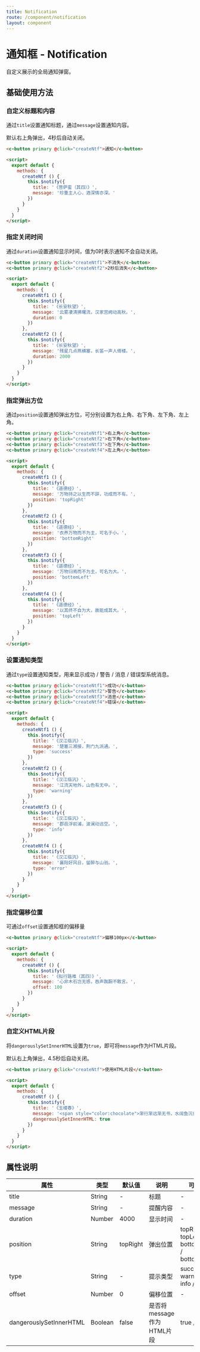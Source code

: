 ```yaml
---
title: Notification
route: /component/notification
layout: component
---
```


# 通知框 - Notification

自定义展示的全局通知弹窗。

## 基础使用方法

### 自定义标题和内容
通过`title`设置通知标题，通过`message`设置通知内容。

默认右上角弹出，4秒后自动关闭。

```html
<c-button primary @click="createNtf">通知</c-button>

<script>
  export default {
    methods: {
      createNtf () {
        this.$notify({
          title: '《菩萨蛮（其四）》',
          message: '珍重主人心，酒深情亦深。'
        })
      }
    }
  }
</script>
```

### 指定关闭时间
通过`duration`设置通知显示时间，值为0时表示通知不会自动关闭。

```html
<c-button primary @click="createNtf1">不消失</c-button>
<c-button primary @click="createNtf2">2秒后消失</c-button>

<script>
  export default {
    methods: {
      createNtf1 () {
        this.$notify({
          title: '《长安秋望》',
          message: '云雾凄清拂曙流，汉家宫阙动高秋。',
          duration: 0
        })
      },
      createNtf2 () {
        this.$notify({
          title: '《长安秋望》',
          message: '残星几点燕横塞，长笛一声人倚楼。',
          duration: 2000
        })
      }
    }
  }
</script>
```

### 指定弹出方位
通过`position`设置通知弹出方位，可分别设置为右上角、右下角、左下角、左上角。

```html
<c-button primary @click="createNtf1">右上角</c-button>
<c-button primary @click="createNtf2">右下角</c-button>
<c-button primary @click="createNtf3">左下角</c-button>
<c-button primary @click="createNtf4">左上角</c-button>

<script>
  export default {
    methods: {
      createNtf1 () {
        this.$notify({
          title: '《道德经》',
          message: '万物持之以生而不辞，功成而不有。',
          position: 'topRight'
        })
      },
      createNtf2 () {
        this.$notify({
          title: '《道德经》',
          message: '衣养万物而不为主，可名于小。',
          position: 'bottomRight'
        })
      },
      createNtf3 () {
        this.$notify({
          title: '《道德经》',
          message: '万物归焉而不为主，可名为大。',
          position: 'bottomLeft'
        })
      },
      createNtf4 () {
        this.$notify({
          title: '《道德经》',
          message: '以其终不自为大，故能成其大。',
          position: 'topLeft'
        })
      }
    }
  }
</script>
```


### 设置通知类型
通过`type`设置通知类型，用来显示成功 / 警告 / 消息 / 错误型系统消息。

```html
<c-button primary @click="createNtf1">成功</c-button>
<c-button primary @click="createNtf2">警告</c-button>
<c-button primary @click="createNtf3">消息</c-button>
<c-button primary @click="createNtf4">错误</c-button>

<script>
  export default {
    methods: {
      createNtf1 () {
        this.$notify({
          title: '《汉江临汎》',
          message: '楚塞三湘接，荆门九派通。',
          type: 'success'
        })
      },
      createNtf2 () {
        this.$notify({
          title: '《汉江临汎》',
          message: '江流天地外，山色有无中。',
          type: 'warning'
        })
      },
      createNtf3 () {
        this.$notify({
          title: '《汉江临汎》',
          message: '郡邑浮前浦，波澜动远空。',
          type: 'info'
        })
      },
      createNtf4 () {
        this.$notify({
          title: '《汉江临汎》',
          message: '襄阳好风日，留醉与山翁。',
          type: 'error'
        })
      }
    }
  }
</script>
```

### 指定偏移位置
可通过`offset`设置通知框的偏移量

```html
<c-button primary @click="createNtf">偏移100px</c-button>

<script>
  export default {
    methods: {
      createNtf () {
        this.$notify({
          title: '《拟行路难（其四）》',
          message: '心非木石岂无感，吞声踟蹰不敢言。',
          offset: 100
        })
      }
    }
  }
</script>
```

### 自定义HTML片段
将`dangerouslySetInnerHTML`设置为`true`，即可将`message`作为HTML片段。

默认右上角弹出，4.5秒后自动关闭。

```html
<c-button primary @click="createNtf">使用HTML片段</c-button>

<script>
  export default {
    methods: {
      createNtf () {
        this.$notify({
          title: '《玉楼春》',
          message: '<span style="color:chocolate">渐行渐远渐无书，水阔鱼沉何处问。</span>',
          dangerouslySetInnerHTML: true
        })
      }
    }
  }
</script>
```

## 属性说明

| 属性 | 类型 | 默认值 | 说明 | 可选值 |
|-----|------|-------|-----|-------|
| title | String | - | 标题 | - |
| message | String | - | 提醒内容 | - |
| duration | Number | 4000 | 显示时间 | - |
| position | String | topRight | 弹出位置 | topRight / topLeft / bottomRight / bottomLeft |
| type | String | - | 提示类型 | success / warning / info / error |
| offset | Number | 0 | 偏移位置 | - |
| dangerouslySetInnerHTML | Boolean | false | 是否将message作为HTML片段 | true / false |
